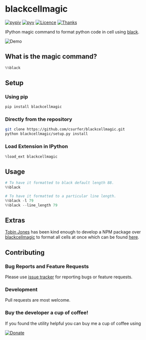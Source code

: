 # blackcellmagic

[![pypiv](https://img.shields.io/pypi/v/blackcellmagic.svg)](https://pypi.python.org/pypi/blackcellmagic)
[![pyv](https://img.shields.io/pypi/pyversions/blackcellmagic.svg)](https://pypi.python.org/pypi/blackcellmagic)
[![Licence](https://img.shields.io/badge/license-MIT-blue.svg)](https://raw.githubusercontent.com/csurfer/blackcellmagic/master/LICENSE)
[![Thanks](https://img.shields.io/badge/Say%20Thanks-!-1EAEDB.svg)](https://saythanks.io/to/csurfer)

IPython magic command to format python code in cell using [black](https://github.com/ambv/black).

![Demo](https://i.imgur.com/9W8NLUu.gif)

## What is the magic command?

```python
%%black
```

## Setup

### Using pip

```bash
pip install blackcellmagic
```

### Directly from the repository

```bash
git clone https://github.com/csurfer/blackcellmagic.git
python blackcellmagic/setup.py install
```

### Load Extension in IPython

```python
%load_ext blackcellmagic
```

## Usage

```python
# To have it formatted to black default length 88.
%%black

# To have it formatted to a particular line length.
%%black -l 79
%%black --line_length 79
```

## Extras

[Tobin Jones](https://github.com/tobinjones) has been kind enough to develop a NPM package over [blackcellmagic](https://github.com/csurfer/blackcellmagic/edit/master/README.md) to format all cells at once which can be found [here](https://github.com/tobinjones/jupyterlab_formatblack).

## Contributing

### Bug Reports and Feature Requests

Please use [issue tracker](https://github.com/csurfer/blackcellmagic/issues) for reporting bugs or feature requests.

### Development

Pull requests are most welcome.

### Buy the developer a cup of coffee!

If you found the utility helpful you can buy me a cup of coffee using

[![Donate](https://www.paypalobjects.com/webstatic/en_US/i/btn/png/silver-pill-paypal-44px.png)](https://www.paypal.com/cgi-bin/webscr?cmd=_donations&business=3BSBW7D45C4YN&lc=US&currency_code=USD&bn=PP%2dDonationsBF%3abtn_donate_SM%2egif%3aNonHosted)

